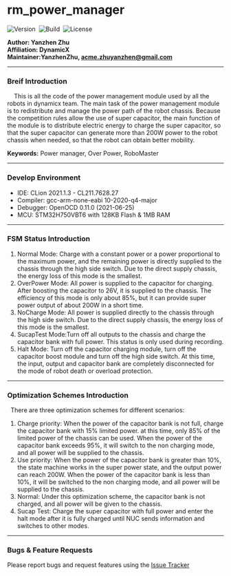 # rm_power_manager

![Version](https://img.shields.io/badge/Version-1.5.2-brightgreen.svg)&nbsp;&nbsp;![Build](https://img.shields.io/badge/Build-Passed-success.svg)&nbsp;&nbsp;![License](https://img.shields.io/badge/License-BSD3.0-blue.svg)

**Author: Yanzhen Zhu <br/>
Affiliation: DynamicX <br/>
Maintainer:YanzhenZhu, acme.zhuyanzhen@gmail.com**

***

### Breif Introduction

&nbsp;&nbsp;&nbsp;&nbsp;This is all the code of the power management module used by all the robots in dynamicx team. The
main task of the power management module is to redistribute and manage the power path of the robot chassis. Because the
competition rules allow the use of super capacitor, the main function of the module is to distribute electric energy to
charge the super capacitor, so that the super capacitor can generate more than 200W power to the robot chassis when
needed, so that the robot can obtain better mobility.

**Keywords:** Power manager, Over Power, RoboMaster

***

### Develop Environment

+ IDE: CLion 2021.1.3 - CL211.7628.27
+ Compiler: gcc-arm-none-eabi 10-2020-q4-major
+ Debugger: OpenOCD 0.11.0 (2021-06-25)
+ MCU: STM32H750VBT6 with 128KB Flash & 1MB RAM

***

### FSM Status Introduction

1. Normal Mode: Charge with a constant power or a power proportional to the maximum power, and the remaining power is
   directly supplied to the chassis through the high side switch. Due to the direct supply chassis, the energy loss of
   this mode is the smallest.
2. OverPower Mode: All power is supplied to the capacitor for charging. After boosting the capacitor to 26V, it is
   supplied to the chassis. The efficiency of this mode is only about 85%, but it can provide super power output of
   about 200W in a short time.
3. NoCharge Mode: All power is supplied directly to the chassis through the high side switch. Due to the direct supply
   chassis, the energy loss of this mode is the smallest.
4. SucapTest Mode:Turn off all outputs to the chassis and charge the capacitor bank with full power. This status is only
   used during recording.
5. Halt Mode: Turn off the capacitor charging module, turn off the capacitor boost module and turn off the high side
   switch. At this time, the input, output and capacitor bank are completely disconnected for the mode of robot death or
   overload protection.

***

### Optimization Schemes Introduction

&nbsp;&nbsp;There are three optimization schemes for different scenarios:

1. Charge priority: When the power of the capacitor bank is not full, charge the capacitor bank with 15% limited power.
   at this time, only 85% of the limited power of the chassis can be used. When the power of the capacitor bank exceeds
   95%, it will switch to the non charging mode, and all power will be supplied to the chassis.
2. Use priority: When the power of the capacitor bank is greater than 10%, the state machine works in the super power
   state, and the output power can reach 200W. When the power of the capacitor bank is less than 10%, it will be
   switched to the non charging mode, and all power will be supplied to the chassis.
3. Normal: Under this optimization scheme, the capacitor bank is not charged, and all power will be given to the
   chassis.
4. Sucap Test: Charge the super capacitor with full power and enter the halt mode after it is fully charged until NUC
   sends information and switches to other modes.

***

### Bugs & Feature Requests

Please report bugs and request features using
the [Issue Tracker](http://frp.acmetech.top:7070/dynamicx/rm_power_manager/-/issues)

